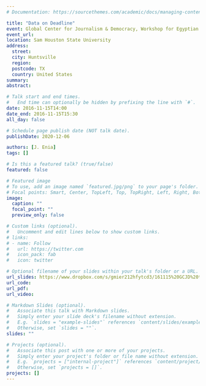 ```yaml
---
# Documentation: https://sourcethemes.com/academic/docs/managing-content/

title: "Data on Deadline"
event: Global Center for Journalism & Democracy, Workshop for Egyptian Journalists
event_url: 
location: Sam Houston State University
address:
  street:
  city: Huntsville
  region:
  postcode: TX
  country: United States
summary:
abstract:

# Talk start and end times.
#   End time can optionally be hidden by prefixing the line with `#`.
date: 2016-11-15T14:00
date_end: 2016-11-15T15:30
all_day: false

# Schedule page publish date (NOT talk date).
publishDate: 2020-12-06

authors: [J. Enia]
tags: []

# Is this a featured talk? (true/false)
featured: false

# Featured image
# To use, add an image named `featured.jpg/png` to your page's folder. 
# Focal points: Smart, Center, TopLeft, Top, TopRight, Left, Right, BottomLeft, Bottom, BottomRight.
image:
  caption: ""
  focal_point: ""
  preview_only: false

# Custom links (optional).
#   Uncomment and edit lines below to show custom links.
# links:
# - name: Follow
#   url: https://twitter.com
#   icon_pack: fab
#   icon: twitter

# Optional filename of your slides within your talk's folder or a URL.
url_slides: https://www.dropbox.com/s/gmier212hfytcd3/161115%20GCJD%20talk.pdf?dl=0
url_code:
url_pdf:
url_video: 

# Markdown Slides (optional).
#   Associate this talk with Markdown slides.
#   Simply enter your slide deck's filename without extension.
#   E.g. `slides = "example-slides"` references `content/slides/example-slides.md`.
#   Otherwise, set `slides = ""`.
slides: ""

# Projects (optional).
#   Associate this post with one or more of your projects.
#   Simply enter your project's folder or file name without extension.
#   E.g. `projects = ["internal-project"]` references `content/project/deep-learning/index.md`.
#   Otherwise, set `projects = []`.
projects: []
---
```

